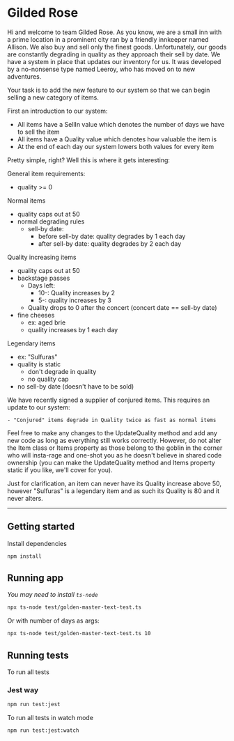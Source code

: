 # Gilded Rose

Hi and welcome to team Gilded Rose. As you know, we are a small inn with a prime location in a
prominent city ran by a friendly innkeeper named Allison. We also buy and sell only the finest goods.
Unfortunately, our goods are constantly degrading in quality as they approach their sell by date. We
have a system in place that updates our inventory for us. It was developed by a no-nonsense type named
Leeroy, who has moved on to new adventures.

Your task is to add the new feature to our system so that
we can begin selling a new category of items.

First an introduction to our system:

* All items have a SellIn value which denotes the number of days we have to sell the item
* All items have a Quality value which denotes how valuable the item is
* At the end of each day our system lowers both values for every item

Pretty simple, right? Well this is where it gets interesting:


General item requirements:
* quality >= 0

Normal items
* quality caps out at 50
* normal degrading rules
  * sell-by date:
    * before sell-by date: quality degrades by 1 each day
    * after sell-by date: quality degrades by 2 each day

Quality increasing items
* quality caps out at 50
* backstage passes
  * Days left:
    * 10-: Quality increases by 2
    * 5-: quality increases by 3
  * Quality drops to 0 after the concert (concert date == sell-by date)
* fine cheeses
  * ex: aged brie
  * quality increases by 1 each day

Legendary items
* ex: "Sulfuras"
* quality is static
  * don't degrade in quality
  * no quality cap
* no sell-by date (doesn't have to be sold)


We have recently signed a supplier of conjured items. This requires an update to our system:

	- "Conjured" items degrade in Quality twice as fast as normal items

Feel free to make any changes to the UpdateQuality method and add any new code as long as everything
still works correctly. However, do not alter the Item class or Items property as those belong to the
goblin in the corner who will insta-rage and one-shot you as he doesn't believe in shared code
ownership (you can make the UpdateQuality method and Items property static if you like, we'll cover
for you).

Just for clarification, an item can never have its Quality increase above 50, however "Sulfuras" is a
legendary item and as such its Quality is 80 and it never alters.

---


## Getting started

Install dependencies

```sh
npm install
```

## Running app
_You may need to install `ts-node`_

```sh
npx ts-node test/golden-master-text-test.ts
```

Or with number of days as args:
```sh
npx ts-node test/golden-master-text-test.ts 10
```

## Running tests

To run all tests

### Jest way

```sh
npm run test:jest
```

To run all tests in watch mode

```sh
npm run test:jest:watch
```
